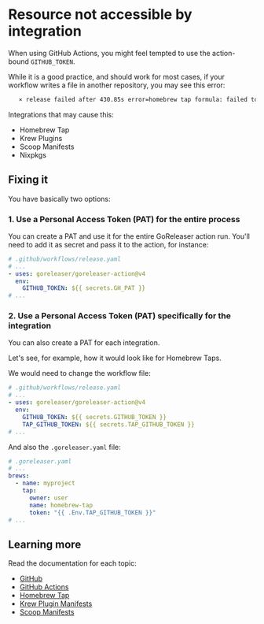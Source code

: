 # Resource not accessible by integration

When using GitHub Actions, you might feel tempted to use the action-bound
`GITHUB_TOKEN`.

While it is a good practice, and should work for most cases, if your workflow
writes a file in another repository, you may see this error:

```sh
   ⨯ release failed after 430.85s error=homebrew tap formula: failed to publish artifacts: PUT https://api.github.com/repos/user/homebrew-tap/contents/Formula/scorecard.rb: 403 Resource not accessible by integration []
```

Integrations that may cause this:

- Homebrew Tap
- Krew Plugins
- Scoop Manifests
- Nixpkgs

## Fixing it

You have basically two options:

### 1. Use a Personal Access Token (PAT) for the entire process

You can create a PAT and use it for the entire GoReleaser action run.
You'll need to add it as secret and pass it to the action, for instance:

```yaml
# .github/workflows/release.yaml
# ...
- uses: goreleaser/goreleaser-action@v4
  env:
    GITHUB_TOKEN: ${{ secrets.GH_PAT }}
# ...
```

### 2. Use a Personal Access Token (PAT) specifically for the integration

You can also create a PAT for each integration.

Let's see, for example, how it would look like for Homebrew Taps.

We would need to change the workflow file:

```yaml
# .github/workflows/release.yaml
# ...
- uses: goreleaser/goreleaser-action@v4
  env:
    GITHUB_TOKEN: ${{ secrets.GITHUB_TOKEN }}
    TAP_GITHUB_TOKEN: ${{ secrets.TAP_GITHUB_TOKEN }}
# ...
```

And also the `.goreleaser.yaml` file:

```yaml
# .goreleaser.yaml
# ...
brews:
  - name: myproject
    tap:
      owner: user
      name: homebrew-tap
      token: "{{ .Env.TAP_GITHUB_TOKEN }}"
# ...
```

## Learning more

Read the documentation for each topic:

- [GitHub](../scm/github.md)
- [GitHub Actions](../ci/actions.md)
- [Homebrew Tap](../customization/homebrew.md)
- [Krew Plugin Manifests](../customization/krew.md)
- [Scoop Manifests](../customization/scoop.md)
